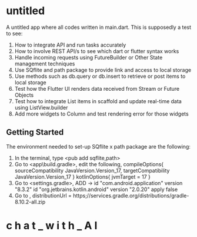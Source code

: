 # untitled

A untitled app where all codes written in main.dart. This is supposedly a test to see:
1. How to integrate API and run tasks accurately
2. How to involve REST API/s to see which dart or flutter syntax works
3. Handle incoming requests using FutureBuilder or Other State management techniques
4. Use SQflite and path package to provide link and access to local storage
5. Use methods such as db.query or db.insert to retrieve or post items to local storage 
6. Test how the Flutter UI renders data received from Stream or Future Objects
7. Test how to integrate List items in scaffold and update real-time data using ListView.builder
8. Add more widgets to Column and test rendering error for those widgets

## Getting Started

The environment needed to set-up SQflite x path package are the following:
1. In the terminal, type <pub add sqflite,path>
2. Go to <app\build.gradle>, edit the following, 
compileOptions{
 sourceCompatibility JavaVersion.Version_17,
 targetCompatibility JavaVersion.Version_17
}
kotlinOptions{
 jvmTarget = 17
}
3. Go to <settings.gradle>, ADD -> 
id "com.android.application" version "8.3.2" 
id "org.jetbrains.kotlin.android" version "2.0.20" apply false
4. Go to <gradle-wrapper-properties>, distributionUrl = https\;//services.gradle.org/distributions/gradle-8.10.2-all.zip



#   c h a t _ w i t h _ A I 
 
 
